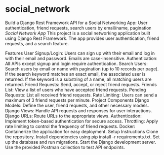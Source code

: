# social_network
Build a Django Rest Framework API for a Social Networking App: User authentication, friend requests, search users by email/name, pagination
*Social Network App*
This project is a social networking application built using Django Rest Framework. The app provides user authentication, friend requests, and a search feature.

Features
User Signup/Login: Users can sign up with their email and log in with their email and password. Emails are case-insensitive.
Authentication: All APIs except signup and login require authentication.
Search Users: Search users by email or name with pagination (up to 10 records per page). If the search keyword matches an exact email, the associated user is returned. If the keyword is a substring of a name, all matching users are returned.
Friend Requests: Send, accept, or reject friend requests.
Friends List: View a list of users who have accepted friend requests.
Pending Requests: List all received friend requests.
Rate Limiting: Users can send a maximum of 3 friend requests per minute.
Project Components
Django Models: Define the user, friend requests, and other necessary models.
Django Views: Handle API requests and responses for user interactions.
Django URLs: Route URLs to the appropriate views.
Authentication: Implement token-based authentication for secure access.
Throttling: Apply rate limiting to control the frequency of friend requests.
Docker: Containerize the application for easy deployment.
Setup Instructions
Clone the repository.
Install dependencies using pip install -r requirements.txt.
Set up the database and run migrations.
Start the Django development server.
Use the provided Postman collection to test API endpoints.
